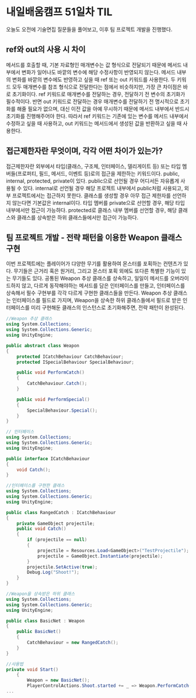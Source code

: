 # 내일배움캠프 51일차 TIL  
오늘도 오전에 기술면집 질문들을 풀어보고, 이후 팀 프로젝트 개발을 진행했다.  

## ref와 out의 사용 시 차이  
메서드를 호출할 때, 기본 자료형인 매개변수는 값 형식으로 전달되기 때문에 메서드 내부에서 변화가 일어나도 바깥의 변수에 해당 수정사항이 반영되지 않는다. 메서드 내부의 변화를 바깥의 변수에도 반영하고 싶을 때 ref 또는 out 키워드를 사용한다. 두 키워드 모두 매개변수를 참조 형식으로 전달한다는 점에서 비슷하지만, 가장 큰 차이점은 바로 초기화이다. ref 키워드로 매개변수를 전달하는 경우, 전달하기 전 변수의 초기화가 필수적이다. 반면 out 키워드로 전달하는 경우 매개변수를 전달하기 전 명시적으로 초기화를 해줄 필요가 없으며, 대신 이전 값을 아예 무시하기 때문에 메서드 내부에서 반드시 초기화를 진행해주어야 한다. 따라서 ref 키워드는 기존에 있는 변수를 메서드 내부에서 수정하고 싶을 때 사용하고, out 키워드는 메서드에서 생성된 값을 반환하고 싶을 때 사용한다.   

## 접근제한자란 무엇이며, 각각 어떤 차이가 있는가?  
접근제한자란 외부에서 타입(클래스, 구조체, 인터페이스, 델리게이트 등) 또는 타입 멤버들(프로퍼티, 필드, 메서드, 이벤트 등)로의 접근을 제한하는 키워드이다. public, internal, protected, private이 있다. public으로 선언될 경우 어디서든 자유롭게 사용될 수 있다. internal로 선언될 경우 해당 프로젝트 내부에서 public처럼 사용되고, 외부 프로젝트에서는 접근하지 못한다. 클래스를 생성할 경우 아무 접근 제한자를 선언하지 않는다면 기본값은 internal이다. 타입 멤버를 private으로 선언할 경우, 해당 타입 내부에서만 접근이 가능하다. protected로 클래스 내부 멤버를 선언할 경우, 해당 클래스와 클래스를 상속받은 하위 클래스들에서만 접근이 가능하다.   

## 팀 프로젝트 개발 - 전략 패턴을 이용한 Weapon 클래스 구현  
이번 프로젝트에는 플레이어가 댜양한 무기를 활용하여 몬스터를 포획하는 컨텐츠가 있다. 무기들은 근거리 혹은 원거리, 그리고 몬스터 포획 외에도 또다른 특별한 기능이 있는 무기들도 있다. 공통된 Weapon 추상 클래스를 상속하고, 일일이 메서드를 오버라이드하지 않고, 다르게 동작해야하는 메서드를 담은 인터페이스를 만들고, 인터페이스를 상속해서 필수 구현부를 각각 다르게 구현한 클래스들을 만든다. Weapon 추상 클래스는 인터페이스를 필드로 가지며, Weapon을 상속한 하위 클래스들에서 필드로 받은 인터페이스를 미리 구현해둔 클래스의 인스턴스로 초기화해주면, 전략 패턴이 완성된다.  
```cs
//Weapon 추상 클래스
using System.Collections;
using System.Collections.Generic;
using UnityEngine;

public abstract class Weapon
{
    protected ICatchBehaviour CatchBehaviour;
    protected ISpecialBehaviour SpecialBehaviour;

    public void PerformCatch()
    {
        CatchBehaviour.Catch();
    }

    public void PerformSpecial()
    {
        SpecialBehaviour.Special();
    }
}

```
```cs
// 인터페이스
using System.Collections;
using System.Collections.Generic;
using UnityEngine;

public interface ICatchBehaviour
{
    void Catch();
}

```
```cs
//인터페이스를 구현한 클래스
using System.Collections;
using System.Collections.Generic;
using UnityEngine;

public class RangedCatch : ICatchBehaviour
{
    private GameObject projectile;
    public void Catch()
    {
        if (projectile == null)
        {
            projectile = Resources.Load<GameObject>("TestProjectile");
            projectile = GameObject.Instantiate(projectile);
        }
        projectile.SetActive(true);
        Debug.Log("Shoot!");
    }
}

```
```cs
//Weapon을 상속받은 하위 클래스
using System.Collections;
using System.Collections.Generic;
using UnityEngine;

public class BasicNet : Weapon
{
    public BasicNet()
    {
        CatchBehaviour = new RangedCatch();
    }
}

```
```cs
//사용법
private void Start()
    {
        Weapon = new BasicNet();
        PlayerControlActions.Shoot.started += _ => Weapon.PerformCatch();
...        
```
